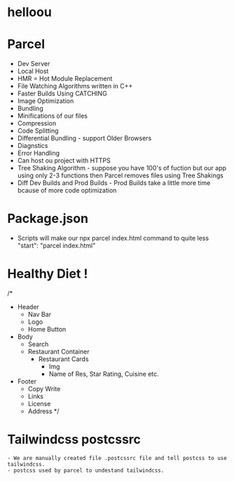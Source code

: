 # helloou

# Parcel
- Dev Server
- Local Host
- HMR = Hot Module Replacement 
- File Watching Algorithms written in C++
- Faster Builds Using CATCHING
- Image Optimization
- Bundling
- Minifications of our files
- Compression
- Code Splitting
- Differential Bundling - support Older Browsers
- Diagnstics
- Error Handling
- Can host ou project with HTTPS
- Tree Shaking Algorithm - suppose you have 100's of fuction but our app using only 2-3 functions then Parcel removes files using Tree Shakings
- Diff Dev Builds and Prod Builds - Prod Builds take a little more time bcause of more code optimization

# Package.json
- Scripts will make our npx parcel index.html command to quite less "start": "parcel index.html"

# Healthy Diet !
/*
* Header
    - Nav Bar
    - Logo
    - Home Button
* Body
    - Search
    - Restaurant Container
        - Restaurant Cards
            - Img
            - Name of Res, Star Rating, Cuisine etc.
* Footer
    - Copy Write
    - Links
    - License
    - Address
*/

# Tailwindcss postcssrc
    - We are manually created file .postcssrc file and tell postcss to use tailwindcss.
    - postcss used by parcel to undestand tailwindcss.
